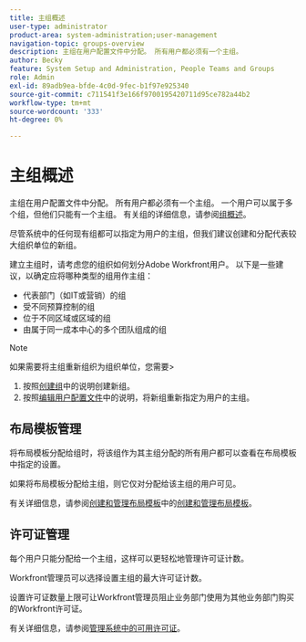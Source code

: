 ```yaml
---
title: 主组概述
user-type: administrator
product-area: system-administration;user-management
navigation-topic: groups-overview
description: 主组在用户配置文件中分配。 所有用户都必须有一个主组。
author: Becky
feature: System Setup and Administration, People Teams and Groups
role: Admin
exl-id: 89adb9ea-bfde-4c0d-9fec-b1f97e925340
source-git-commit: c711541f3e166f9700195420711d95ce782a44b2
workflow-type: tm+mt
source-wordcount: '333'
ht-degree: 0%

---
```


# 主组概述

主组在用户配置文件中分配。 所有用户都必须有一个主组。 一个用户可以属于多个组，但他们只能有一个主组。 有关组的详细信息，请参阅[组概述](../../../administration-and-setup/manage-groups/groups-overview/groups.md)。

尽管系统中的任何现有组都可以指定为用户的主组，但我们建议创建和分配代表较大组织单位的新组。

建立主组时，请考虑您的组织如何划分Adobe Workfront用户。 以下是一些建议，以确定应将哪种类型的组用作主组：

* 代表部门（如IT或营销）的组
* 受不同预算控制的组
* 位于不同区域或区域的组
* 由属于同一成本中心的多个团队组成的组

>[!NOTE]
>
>如果需要将主组重新组织为组织单位，您需要>
>1. 按照[创建组](../../../administration-and-setup/manage-groups/create-and-manage-groups/create-a-group.md)中的说明创建新组。
>1. 按照[编辑用户配置文件](../../../administration-and-setup/add-users/create-and-manage-users/edit-a-users-profile.md)中的说明，将新组重新指定为用户的主组。
>

## 布局模板管理

将布局模板分配给组时，将该组作为其主组分配的所有用户都可以查看在布局模板中指定的设置。

如果将布局模板分配给主组，则它仅对分配给该主组的用户可见。

有关详细信息，请参阅[创建和管理布局模板](../../../administration-and-setup/customize-workfront/use-layout-templates/create-and-manage-layout-templates.md)中的[创建和管理布局模板](../../../administration-and-setup/customize-workfront/use-layout-templates/create-and-manage-layout-templates.md)。

## 许可证管理

每个用户只能分配给一个主组，这样可以更轻松地管理许可证计数。

Workfront管理员可以选择设置主组的最大许可证计数。

设置许可证数量上限可让Workfront管理员阻止业务部门使用为其他业务部门购买的Workfront许可证。

有关详细信息，请参阅[管理系统中的可用许可证](../../../administration-and-setup/get-started-wf-administration/manage-available-licenses-in-your-system.md)。

